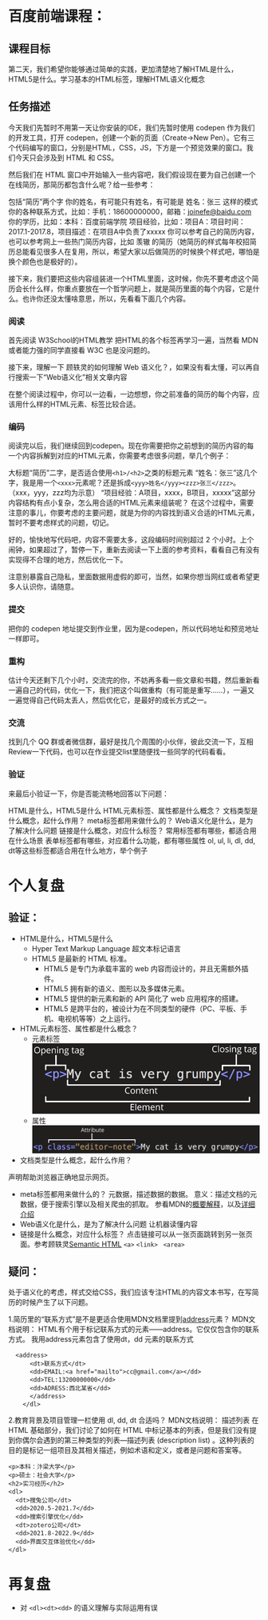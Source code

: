 # 百度前端课程：
## 课程目标
第二天，我们希望你能够通过简单的实践，更加清楚地了解HTML是什么，HTML5是什么。学习基本的HTML标签，理解HTML语义化概念

## 任务描述
今天我们先暂时不用第一天让你安装的IDE，我们先暂时使用 codepen 作为我们的开发工具，打开 codepen，创建一个新的页面（Create->New Pen）。它有三个代码编写的窗口，分别是HTML，CSS，JS，下方是一个预览效果的窗口。我们今天只会涉及到 HTML 和 CSS。

然后我们在 HTML 窗口中开始输入一些内容吧，我们假设现在要为自己创建一个在线简历，那简历都包含什么呢？给一些参考：

包括“简历”两个字
你的姓名，有可能只有姓名，有可能是 姓名：张三 这样的模式
你的各种联系方式，比如：手机：18600000000，邮箱：joinefe@baidu.com
你的学历，比如：本科：百度前端学院
项目经验，比如：项目A：项目时间：2017.1-2017.8，项目描述：在项目A中负责了xxxxx
你可以参考自己的简历内容，也可以参考网上一些热门简历内容，比如 羡辙 的简历（她简历的样式每年校招简历总能看见很多人在复用，所以，希望大家以后做简历的时候换个样式吧，哪怕是换个颜色也是极好的）。

接下来，我们要把这些内容组装进一个HTML里面，这时候，你先不要考虑这个简历会长什么样，你重点要放在一个哲学问题上，就是简历里面的每个内容，它是什么。也许你还没太懂啥意思，所以，先看看下面几个内容。

### 阅读
首先阅读 W3School的HTML教学 把HTML的各个标签再学习一遍，当然看 MDN 或者能力强的同学直接看 W3C 也是没问题的。

接下来，理解一下 顾轶灵的如何理解 Web 语义化？，如果没有看太懂，可以再自行搜索一下“Web语义化”相关文章内容

在整个阅读过程中，你可以一边看，一边想想，你之前准备的简历的每个内容，应该用什么样的HTML元素、标签比较合适。

### 编码
阅读完以后，我们继续回到codepen。现在你需要把你之前想到的简历内容的每一个内容拆解到对应的HTML元素，你需要考虑很多问题，举几个例子：

大标题“简历”二字，是否适合使用`<h1>/<h2>`之类的标题元素
“姓名：张三”这几个字，我是用一个`<xxx>`元素呢？还是拆成`<yyy>姓名</yyy><zzz>张三</zzz>`。（xxx，yyy，zzz均为示意）
“项目经验：A项目，xxxx，B项目，xxxxx”这部分内容结构有点小复杂，怎么用合适的HTML元素来组装呢？
在这个过程中，需要注意的事儿，你要考虑的主要问题，就是为你的内容找到语义合适的HTML元素，暂时不要考虑样式的问题，切记。

好的，愉快地写代码吧，内容不需要太多，这段编码时间别超过 2 个小时。上个闹钟，如果超过了，暂停一下，重新去阅读一下上面的参考资料，看看自己有没有实现得不合理的地方，然后优化一下。

注意别暴露自己隐私，里面数据用虚假的即可，当然，如果你想当网红或者希望更多人认识你，请随意。

### 提交
把你的 codepen 地址提交到作业里，因为是codepen，所以代码地址和预览地址一样即可。

### 重构
估计今天还剩下几个小时，交流完的你，不妨再多看一些文章和书籍，然后重新看一遍自己的代码，优化一下，我们把这个叫做重构（有可能是重写……），一遍又一遍觉得自己代码太丢人，然后优化它，是最好的成长方式之一。

### 交流
找到几个 QQ 群或者微信群，最好是找几个周围的小伙伴，彼此交流一下，互相Review一下代码，也可以在作业提交list里随便找一些同学的代码看看。

### 验证
来最后小验证一下，你是否能流畅地回答以下问题：

HTML是什么，HTML5是什么
HTML元素标签、属性都是什么概念？
文档类型是什么概念，起什么作用？
meta标签都用来做什么的？
Web语义化是什么，是为了解决什么问题
链接是什么概念，对应什么标签？
常用标签都有哪些，都适合用在什么场景
表单标签都有哪些，对应着什么功能，都有哪些属性
ol, ul, li, dl, dd, dt等这些标签都适合用在什么地方，举个例子


# 个人复盘
## 验证：
- HTML是什么，HTML5是什么
  - Hyper Text Markup Language 超文本标记语言
  - HTML5 是最新的 HTML 标准。
    - HTML5 是专门为承载丰富的 web 内容而设计的，并且无需额外插件。
    - HTML5 拥有新的语义、图形以及多媒体元素。
    - HTML5 提供的新元素和新的 API 简化了 web 应用程序的搭建。
    - HTML5 是跨平台的，被设计为在不同类型的硬件（PC、平板、手机、电视机等等）之上运行。
- HTML元素标签、属性都是什么概念？
  - 元素标签
![元素](images/2018/05/元素.png)
  - 属性
![属性](images/2018/05/属性.png)
- 文档类型是什么概念，起什么作用？
<!DOCTYPE> 声明帮助浏览器正确地显示网页。
- meta标签都用来做什么的？
元数据，描述数据的数据。
意义：描述文档的元数据，便于搜索引擎以及相关爬虫的抓取。
参看MDN的[概要解释](https://developer.mozilla.org/zh-CN/docs/Learn/HTML/Introduction_to_HTML/The_head_metadata_in_HTML)，以及[详细介绍](https://developer.mozilla.org/zh-CN/docs/Web/HTML/Element/meta)
- Web语义化是什么，是为了解决什么问题
让机器读懂内容
- 链接是什么概念，对应什么标签？
点击链接可以从一张页面跳转到另一张页面。参考顾轶灵[Semantic HTML](http://justineo.github.io/slideshows/semantic-html/#/5/1)
`<a>`
`<link> `
`<area>`

## 疑问：
处于语义化的考虑，样式交给CSS，我们应该专注HTML的内容文本书写，在写简历的时候产生了以下问题。

1.简历里的“联系方式”是不是更适合使用MDN文档里提到[address](https://developer.mozilla.org/zh-CN/docs/Web/HTML/Element/address)元素？
MDN文档说明：
HTML有个用于标记联系方式的元素——address。它仅仅包含你的联系方式。
我用address元素包含了使用dt，dd 元素的联系方式
```<dl>
  <address>
      <dt>联系方式</dt>
      <dd>EMAIL:<a href="mailto">cc@gmail.com</a></dd>
      <dd>TEL:13200000000</dd>
      <dd>ADRESS:西北某省</dd>
      </address>
    </dl>
  ```
2.教育背景及项目管理一栏使用 dl, dd, dt 合适吗？
MDN文档说明：
描述列表
在 HTML 基础部分，我们讨论了如何在 HTML 中标记基本的列表，但是我们没有提到你偶尔会遇到的第三种类型的列表—描述列表 (description list) 。这种列表的目的是标记一组项目及其相关描述，例如术语和定义，或者是问题和答案等。
```<h2>教育背景</h2>
<p>本科：汴梁大学</p>
<p>硕士：社会大学</p>
<h2>实习经历</h2>
<dl>
  <dt>搜兔公司</dt>
  <dd>2020.5-2021.7</dd>
  <dd>搜索引擎优化</dd>
  <dt>zotero公司</dt>
  <dd>2021.8-2022.9</dd>
  <dd>界面交互体验优化</dd>
</dl>
```   

# 再复盘
- 对 `<dl><dt><dd>` 的语义理解与实际运用有误
